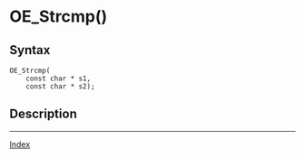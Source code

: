 # OE_Strcmp()



## Syntax

    OE_Strcmp(
        const char * s1,
        const char * s2);
## Description 

---
[Index](index.md)

